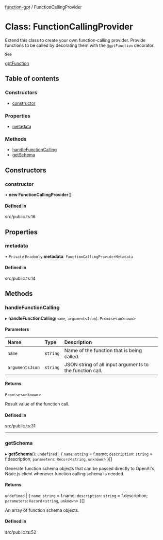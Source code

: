 [function-gpt](../README.md) / FunctionCallingProvider

# Class: FunctionCallingProvider

Extend this class to create your own function-calling provider.
Provide functions to be called by decorating them with the `@gptFunction` decorator.

**`See`**

[gptFunction](../README.md#gptfunction)

## Table of contents

### Constructors

- [constructor](FunctionCallingProvider.md#constructor)

### Properties

- [metadata](FunctionCallingProvider.md#metadata)

### Methods

- [handleFunctionCalling](FunctionCallingProvider.md#handlefunctioncalling)
- [getSchema](FunctionCallingProvider.md#getschema)

## Constructors

### constructor

• **new FunctionCallingProvider**()

#### Defined in

src/public.ts:16

## Properties

### metadata

• `Private` `Readonly` **metadata**: `FunctionCallingProviderMetadata`

#### Defined in

src/public.ts:14

## Methods

### handleFunctionCalling

▸ **handleFunctionCalling**(`name`, `argumentsJson`): `Promise`<`unknown`\>

#### Parameters

| Name | Type | Description |
| :------ | :------ | :------ |
| `name` | `string` | Name of the function that is being called. |
| `argumentsJson` | `string` | JSON string of all input arguments to the function call. |

#### Returns

`Promise`<`unknown`\>

Result value of the function call.

#### Defined in

src/public.ts:31

___

### getSchema

▸ **getSchema**(): `undefined` \| { `name`: `string` = f.name; `description`: `string` = f.description; `parameters`: `Record`<`string`, `unknown`\>  }[]

Generate function schema objects that can be passed directly to
OpenAI's Node.js client whenever function calling schema is needed.

#### Returns

`undefined` \| { `name`: `string` = f.name; `description`: `string` = f.description; `parameters`: `Record`<`string`, `unknown`\>  }[]

An array of function schema objects.

#### Defined in

src/public.ts:52
